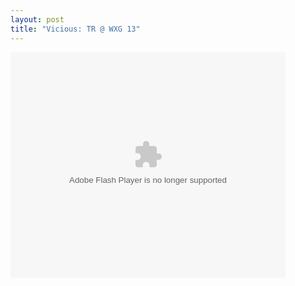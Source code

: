 ```yaml
--- 
layout: post
title: "Vicious: TR @ WXG 13"
---
```

<object width="440" height="361"><param name="movie" value="http://espn.go.com/broadband/player.swf?mediaId=3852834"/><param name="wmode" value="transparent"/><param name="allowScriptAccess" value="always"/><embed src="http://espn.go.com/broadband/player.swf?mediaId=3852834" type="application/x-shockwave-flash" wmode="transparent" width="440" height="361" allowScriptAccess="always"></embed></object>
